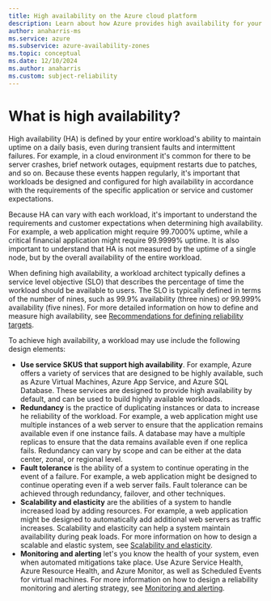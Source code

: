 ```yaml
---
title: High availability on the Azure cloud platform
description: Learn about how Azure provides high availability for your applications and services.
author: anaharris-ms
ms.service: azure
ms.subservice: azure-availability-zones
ms.topic: conceptual
ms.date: 12/10/2024
ms.author: anaharris
ms.custom: subject-reliability
---
```


# What is high availability?

High availability (HA) is defined by your entire workload's ability to maintain uptime on a daily basis, even during transient faults and intermittent failures. For example, in a cloud environment it's common for there to be server crashes, brief network outages, equipment restarts due to patches, and so on. Because these events happen regularly, it's important that workloads be designed and configured for high availability in accordance with the requirements of the specific application or service and customer expectations.  

Because HA can vary with each workload, it's important to understand the requirements and customer expectations when determining high availability. For example, a web application might require 99.7000% uptime, while a critical financial application might require 99.9999% uptime. It is also important to understand that HA is not measured by the uptime of a single node, but by the overall availability of the entire workload. 

When defining high availability, a workload architect typically defines a service level objective (SLO) that describes the percentage of time the workload should be available to users. The SLO is typically defined in terms of the number of nines, such as 99.9% availability (three nines) or 99.999% availability (five nines). For more detailed information on how to define and measure high availability, see [Recommendations for defining reliability targets](/azure/well-architected/reliability/metrics).

To achieve high availability, a workload may use include the following design elements:

- **Use service SKUS that support high availability**. For example, Azure offers a variety of services that are designed to be highly available, such as Azure Virtual Machines, Azure App Service, and Azure SQL Database. These services are designed to provide high availability by default, and can be used to build highly available workloads.
 - **Redundancy** is the practice of duplicating instances or data to increase he reliability of the workload. For example, a web application might use multiple instances of a web server to ensure that the application remains available even if one instance fails. A database may have a multiple replicas to ensure that the data remains available even if one replica fails. Redundancy can vary by scope and can be either at the data center, zonal, or regional level.
 - **Fault tolerance** is the ability of a system to continue operating in the event of a failure. For example, a web application might be designed to continue operating even if a web server fails. Fault tolerance can be achieved through redundancy, failover, and other techniques.
 - **Scalability and elasticity** are the abilities of a system to handle increased load by adding resources. For example, a web application might be designed to automatically add additional web servers as traffic increases. Scalability and elasticity can help a system maintain availability during peak loads. For more information on how to design a scalable and elastic system, see [Scalability and elasticity](/azure/well-architected/reliability/scaling).
 - **Monitoring and alerting** let's you know the health of your system, even when automated mitigations take place. Use Azure Service Health, Azure Resource Health, and Azure Monitor, as well as Scheduled Events for virtual machines. For more information on how to design a reliability monitoring and alerting strategy, see [Monitoring and alerting](/azure/well-architected/reliability/monitoring).

 <!-- 
 If you have stringent requirements, HA might also include a multi-region active/active design. This is very costly and complex to implement, but if done well it can result in a very resilient solution. Normally, though, regional failures are considered disasters and are part of your disaster recovery planning.
 -->
 